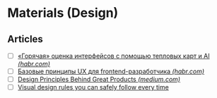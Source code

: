 # Materials (Design)

## Articles

- [ ] [«Горячая» оценка интерфейсов с помощью тепловых карт и AI _(habr.com)_](https://habr.com/ru/articles/775912/)
- [ ] [Базовые принципы UX для frontend-разработчика _(habr.com)_](https://habr.com/ru/companies/nordclan/articles/755532/)
- [ ] [Design Principles Behind Great Products _(medium.com)_](https://medium.muz.li/design-principles-behind-great-products-6ef13cd74ccf)
- [ ] [Visual design rules you can safely follow every time](https://anthonyhobday.com/sideprojects/saferules/)
